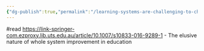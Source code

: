 ```yaml
---
{"dg-publish":true,"permalink":"/learning-systems-are-challenging-to-change/"}
---
```


#read https://link-springer-com.ezproxy.lib.uts.edu.au/article/10.1007/s10833-016-9289-1 - The elusive nature of whole system improvement in education